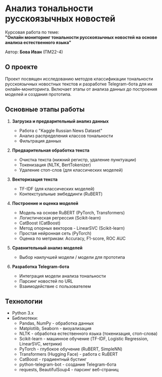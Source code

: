 # Анализ тональности русскоязычных новостей

Курсовая работа по теме:  
**"Онлайн мониторинг тональности русскоязычных новостей на основе анализа естественного языка"**

Автор: **Бова Иван** (ПМ22-4)

## О проекте

Проект посвящен исследованию методов классификации тональности русскоязычных новостных текстов и разработке Telegram-бота для их онлайн-мониторинга. Включает этапы от анализа данных до построения моделей и создания прототипа.

## Основные этапы работы

1.  **Загрузка и предварительный анализ данных**
    *   Работа с "Kaggle Russian News Dataset"
    *   Анализ распределения классов тональности
    *   Фильтрация данных

2.  **Предварительная обработка текста**
    *   Очистка текста (нижний регистр, удаление пунктуации)
    *   Токенизация (NLTK, BertTokenizer)
    *   Удаление стоп-слов (для классических моделей)

3.  **Векторизация текста**
    *   TF-IDF (для классических моделей)
    *   Контекстуальные эмбеддинги (RuBERT)

4.  **Построение и оценка моделей**
    *   Модель на основе RuBERT (PyTorch, Transformers)
    *   Логистическая регрессия (Scikit-learn)
    *   CatBoost (CatBoost)
    *   Метод опорных векторов - LinearSVC (Scikit-learn)
    *   Простая нейронная сеть (PyTorch)
    *   Оценка по метрикам: Accuracy, F1-score, ROC AUC

5.  **Сравнительный анализ моделей**
    *   Выбор наилучшей модели / модели для прототипа

6.  **Разработка Telegram-бота**
    *   Интеграция модели анализа тональности
    *   Парсинг новостей по URL
    *   Взаимодействие с пользователем

## Технологии

*   Python 3.x
*   Библиотеки:
    *   Pandas, NumPy - обработка данных
    *   Matplotlib, Seaborn - визуализация
    *   NLTK - обработка естественного языка (токенизация, стоп-слова)
    *   Scikit-learn - машинное обучение (TF-IDF, Logistic Regression, LinearSVC, метрики)
    *   PyTorch - глубокое обучение (RuBERT, SimpleNN)
    *   Transformers (Hugging Face) - работа с RuBERT
    *   CatBoost - градиентный бустинг
    *   python-telegram-bot - создание Telegram-бота
    *   requests, BeautifulSoup4 - парсинг веб-страниц
